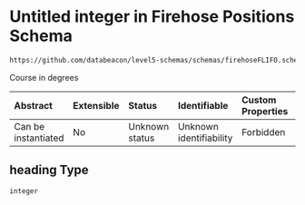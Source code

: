 # Untitled integer in Firehose Positions Schema

```txt
https://github.com/databeacon/level5-schemas/schemas/firehoseFLIFO.schema.json#/properties/heading
```

Course in degrees

| Abstract            | Extensible | Status         | Identifiable            | Custom Properties | Additional Properties | Access Restrictions | Defined In                                                                                        |
| :------------------ | :--------- | :------------- | :---------------------- | :---------------- | :-------------------- | :------------------ | :------------------------------------------------------------------------------------------------ |
| Can be instantiated | No         | Unknown status | Unknown identifiability | Forbidden         | Allowed               | none                | [firehosePositions.schema.json\*](../../out/firehosePositions.schema.json "open original schema") |

## heading Type

`integer`
